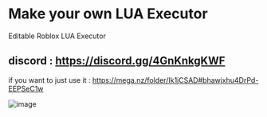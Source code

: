 # Make your own LUA Executor
 Editable Roblox LUA Executor

 discord : https://discord.gg/4GnKnkgKWF
 -
 if you want to just use it : https://mega.nz/folder/Ik1jCSAD#bhawjxhu4DrPd-EEPSeC1w

![image](https://user-images.githubusercontent.com/80837971/210176266-4e0b5ef9-c8bf-4f35-abaa-2dc6d6e6fd0d.png)
